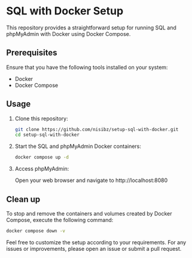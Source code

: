 # SQL with Docker Setup

This repository provides a straightforward setup for running SQL and phpMyAdmin with Docker using Docker Compose.

## Prerequisites

Ensure that you have the following tools installed on your system:

- Docker
- Docker Compose

## Usage

1. Clone this repository:

   ```bash
   git clone https://github.com/nisibz/setup-sql-with-docker.git
   cd setup-sql-with-docker
   ```

2. Start the SQL and phpMyAdmin Docker containers:

   ```bash
   docker compose up -d
   ```

3. Access phpMyAdmin:

   Open your web browser and navigate to http://localhost:8080

## Clean up

To stop and remove the containers and volumes created by Docker Compose, execute the following command:

```bash
docker compose down -v
```

Feel free to customize the setup according to your requirements. For any issues or improvements, please open an issue or submit a pull request.
